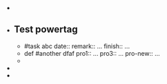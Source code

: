 -
- ## Test powertag
	- #task abc 
	  date:: 
	  remark:: ...
	  finish:: ...
	- def #another dfaf
	  pro1:: ...
	  pro3:: ...
	  pro-new:: ...
	-
-
-